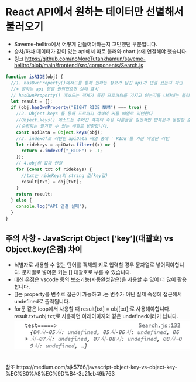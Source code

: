 # React API에서 원하는 데이터만 선별해서 불러오기

- Saveme-helltro에서 어떻게 만들어야하는지 고민했던 부분입니다.
- 승차/하차 데이터가 같이 있는 api에서 따로 불러와 chart.js에 연결해야 했습니다.
- 링크
  https://github.com/noMoreTutankhamun/saveme-helltro/blob/main/frontend/src/components/Search.js
  <br />

```javascript
function isRIDE(obj) {
  //1. hasOwnProperty()메서드를 통해 원하는 정보가 담긴 api가 연결 됐는지 확인
  //+ 원하는 api 연결 안되었으면 실패 표시
  // hasOwnProperty() 메소드는 객체가 특정 프로퍼티를 가지고 있는지를 나타내는 불리언 값을 반환한다.
  let result = {};
  if (obj.hasOwnProperty("EIGHT_RIDE_NUM") === true) {
    //2. Object.keys 를 통해 프로퍼티 객체의 키를 배열로 리턴한다
    //Object.keys() 메소드는 주어진 객체의 속성 이름들을 일반적인 반복문과 동일한 순서로
    //순회되는 열거할 수 있는 배열로 반환합니다.
    const apiData = Object.keys(obj);
    //3. indexOf로 리턴한 apiData 배열 중에 '_RIDE'를 가진 배열만 리턴
    let ridekeys = apiData.filter((x) => {
      return x.indexOf("_RIDE") > -1;
    });
    // 4.obj의 값과 연결
    for (const txt of ridekeys) {
      //txt는 rideKeys의 string 값(key값)
      result[txt] = obj[txt];
    }
    return result;
  } else {
    console.log("API 연결 실패");
  }
}
```

## 주의 사항 - JavaScript Object &#91;‘key’&#93;(대괄호) vs Object.key(온점) 차이

- 식별자로 사용할 수 없는 단어를 객체의 키로 입력할 경우 문자열로 넣어줘야합니다. 문자열로 넣어준 키는 [] 대괄호로 부를 수 있습니다.
- 대신 온점은 vscode 등의 보조기능(자동완성같은)을 사용할 수 있어 더 많이 활용합니다.
- []는 property를 변수로 접근이 가능하고 .는 변수가 아닌 실제 속성에 접근해서 undefined로 출력됩니다.
- for문 같은 loop에서 사용할 때 result[txt] = obj[txt];로 사용해야합니다. result.txt=obj.txt;로 사용하면 아래이미지와 같은 undefined에러가 납니다.<br />
  ![error](../img/consolelog_error.png)

<br />
참조
https://medium.com/sjk5766/javascript-object-key-vs-object-key-%EC%B0%A8%EC%9D%B4-3c21eb49b763
